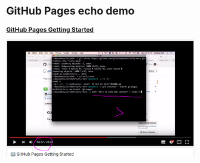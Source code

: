 # GitHub Pages echo demo


### [GitHub Pages Getting Started](https://www.youtube.com/watch?annotation_id=annotation_3064644209&feature=iv&src_vid=2MsN8gpT6jY&v=RaKX4A5EiQo)

![echo.PNG](./echo.PNG)
